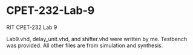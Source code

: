 # CPET-232-Lab-9
RIT CPET-232 Lab 9

Lab9.vhd, delay_unit.vhd, and shifter.vhd were written by me. Testbench was provided. All other files are from simulation and synthesis.
